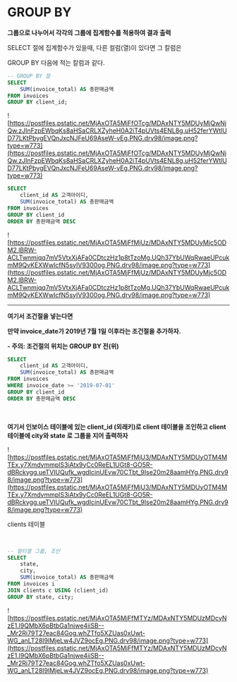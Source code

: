 # GROUP BY

**그룹으로 나누어서 각각의 그룹에 집계함수를 적용하여 결과 출력**

SELECT 절에 집계함수가 있을때, 다른 컬럼(열)이 있다면 그 칼럼은

GROUP BY 다음에 적는 칼럼과 같다.

```sql
-- GROUP BY 절
SELECT	
	SUM(invoice_total) AS 총판매금액
FROM invoices
GROUP BY client_id;
```

![https://postfiles.pstatic.net/MjAxOTA5MjFfOTcg/MDAxNTY5MDUyMjQwNjQw.zJInFzpEWbqKs8aHSaCRLXZyheH0A2iT4pUVts4ENL8g.uH52ferYWtlUD77LKtPbygEVQnJxcNJFeU69AseW-vEg.PNG.drv98/image.png?type=w773](https://postfiles.pstatic.net/MjAxOTA5MjFfOTcg/MDAxNTY5MDUyMjQwNjQw.zJInFzpEWbqKs8aHSaCRLXZyheH0A2iT4pUVts4ENL8g.uH52ferYWtlUD77LKtPbygEVQnJxcNJFeU69AseW-vEg.PNG.drv98/image.png?type=w773)

```sql
SELECT
	client_id AS 고객아이디,
	SUM(invoice_total) AS 총판매금액
FROM invoices
GROUP BY client_id
ORDER BY 총판매금액 DESC
```

![https://postfiles.pstatic.net/MjAxOTA5MjFfMjUz/MDAxNTY5MDUyMjc5ODM2.lBRW-ACLTwnmjqq7mV5VtxXjAFa0CDtczHz1p8tTzoMg.UQh37YbUWqRwaeUPcukmM9QvKEXWwIcfN5syIV9300og.PNG.drv98/image.png?type=w773](https://postfiles.pstatic.net/MjAxOTA5MjFfMjUz/MDAxNTY5MDUyMjc5ODM2.lBRW-ACLTwnmjqq7mV5VtxXjAFa0CDtczHz1p8tTzoMg.UQh37YbUWqRwaeUPcukmM9QvKEXWwIcfN5syIV9300og.PNG.drv98/image.png?type=w773)

****

**여기서 조건절을 넣는다면**

**만약 invoice_date가 2019년 7월 1일 이후라는 조건절을 추가하자.**

**- 주의: 조건절의 위치는 GROUP BY 전(위)**

```sql
SELECT
	client_id AS 고객아이디,
	SUM(invoice_total) AS 총판매금액
FROM invoices
WHERE invoice_date >= '2019-07-01'
GROUP BY client_id
ORDER BY 총판매금액 DESC
```

<br>

**여기서 인보이스 테이블에 있는 client_id (외래키)로 client 테이블을 조인하고 client 테이블에 city와 state 로 그룹을 지어 출력하자**

![https://postfiles.pstatic.net/MjAxOTA5MjFfMjU3/MDAxNTY5MDUyOTM4MTEx.y7XmdvmmplS3iAtx9yCc0ReEL1UGt8-GO5R-dBRckygg.ueTVIUQufk_wgdIcinUEvw70CTbt_9Ise20m28aamHYg.PNG.drv98/image.png?type=w773](https://postfiles.pstatic.net/MjAxOTA5MjFfMjU3/MDAxNTY5MDUyOTM4MTEx.y7XmdvmmplS3iAtx9yCc0ReEL1UGt8-GO5R-dBRckygg.ueTVIUQufk_wgdIcinUEvw70CTbt_9Ise20m28aamHYg.PNG.drv98/image.png?type=w773)

clients 테이블

<br>

```sql
-- 멀티열 그룹, 조인
SELECT	
	state, 
	city,	
	SUM(invoice_total) AS 총판매금액
FROM invoices i
JOIN clients c USING (client_id)
GROUP BY state, city;
```

![https://postfiles.pstatic.net/MjAxOTA5MjFfMTYz/MDAxNTY5MDUzMDcyNzE1.l9QMbX6pBtbGa1njwe4iiSB--_Mr2Ri79T27eac84Gog.whZTfo5XZUas0xUwt-WG_anLT28I9lMjeLw4JVZ9ocEg.PNG.drv98/image.png?type=w773](https://postfiles.pstatic.net/MjAxOTA5MjFfMTYz/MDAxNTY5MDUzMDcyNzE1.l9QMbX6pBtbGa1njwe4iiSB--_Mr2Ri79T27eac84Gog.whZTfo5XZUas0xUwt-WG_anLT28I9lMjeLw4JVZ9ocEg.PNG.drv98/image.png?type=w773)

